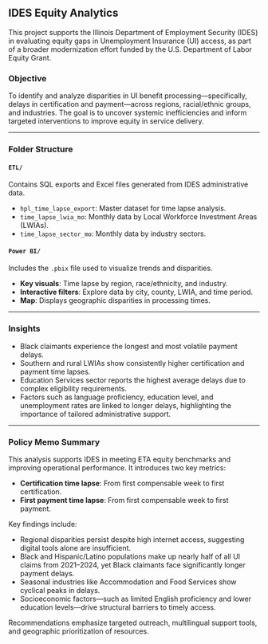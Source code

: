 ## IDES Equity Analytics

This project supports the Illinois Department of Employment Security (IDES) in evaluating equity gaps in Unemployment Insurance (UI) access, as part of a broader modernization effort funded by the U.S. Department of Labor Equity Grant.

### Objective

To identify and analyze disparities in UI benefit processing—specifically, delays in certification and payment—across regions, racial/ethnic groups, and industries. The goal is to uncover systemic inefficiencies and inform targeted interventions to improve equity in service delivery.

---

### Folder Structure

#### `ETL/`
Contains SQL exports and Excel files generated from IDES administrative data.

- `hpl_time_lapse_export`: Master dataset for time lapse analysis.
- `time_lapse_lwia_mo`: Monthly data by Local Workforce Investment Areas (LWIAs).
- `time_lapse_sector_mo`: Monthly data by industry sectors.

#### `Power BI/`
Includes the `.pbix` file used to visualize trends and disparities.

- **Key visuals**: Time lapse by region, race/ethnicity, and industry.
- **Interactive filters**: Explore data by city, county, LWIA, and time period.
- **Map**: Displays geographic disparities in processing times.

---

### Insights

- Black claimants experience the longest and most volatile payment delays.
- Southern and rural LWIAs show consistently higher certification and payment time lapses.
- Education Services sector reports the highest average delays due to complex eligibility requirements.
- Factors such as language proficiency, education level, and unemployment rates are linked to longer delays, highlighting the importance of tailored administrative support.

---

### Policy Memo Summary

This analysis supports IDES in meeting ETA equity benchmarks and improving operational performance. It introduces two key metrics:

- **Certification time lapse**: From first compensable week to first certification.
- **First payment time lapse**: From first compensable week to first payment.

Key findings include:

- Regional disparities persist despite high internet access, suggesting digital tools alone are insufficient.
- Black and Hispanic/Latino populations make up nearly half of all UI claims from 2021–2024, yet Black claimants face significantly longer payment delays.
- Seasonal industries like Accommodation and Food Services show cyclical peaks in delays.
- Socioeconomic factors—such as limited English proficiency and lower education levels—drive structural barriers to timely access.

Recommendations emphasize targeted outreach, multilingual support tools, and geographic prioritization of resources.

 
